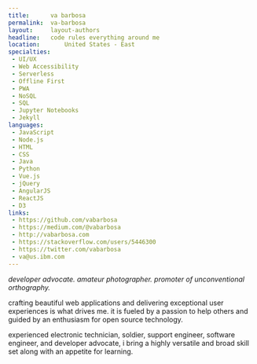```yaml
---
title:      va barbosa
permalink:  va-barbosa
layout:     layout-authors
headline:   code rules everything around me
location:		United States - East
specialties:
 - UI/UX
 - Web Accessibility
 - Serverless
 - Offline First
 - PWA
 - NoSQL
 - SQL
 - Jupyter Notebooks
 - Jekyll
languages:
 - JavaScript
 - Node.js
 - HTML
 - CSS
 - Java
 - Python
 - Vue.js
 - jQuery
 - AngularJS
 - ReactJS
 - D3
links:
 - https://github.com/vabarbosa
 - https://medium.com/@vabarbosa
 - http://vabarbosa.com
 - https://stackoverflow.com/users/5446300
 - https://twitter.com/vabarbosa
 - va@us.ibm.com
---
```



_developer advocate. amateur photographer. promoter of unconventional orthography._

crafting beautiful web applications and delivering exceptional user experiences is what drives me. it is fueled by a passion to help others and guided by an enthusiasm for open source technology.

experienced electronic technician, soldier, support engineer, software engineer, and developer advocate, i bring a highly versatile and broad skill set along with an appetite for learning.
